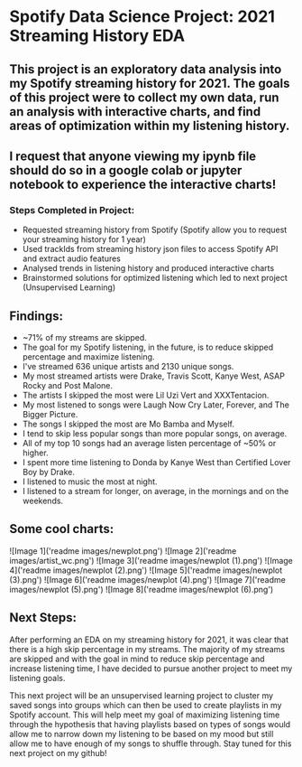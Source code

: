 # Spotify Data Science Project: 2021 Streaming History EDA

## This project is an exploratory data analysis into my Spotify streaming history for 2021. The goals of this project were to collect my own data, run an analysis with interactive charts, and find areas of optimization within my listening history.

## I request that anyone viewing my ipynb file should do so in a google colab or jupyter notebook to experience the interactive charts!

### Steps Completed in Project:
- Requested streaming history from Spotify (Spotify allow you to request your streaming history for 1 year)
- Used trackIds from streaming history json files to access Spotify API and extract audio features
- Analysed trends in listening history and produced interactive charts
- Brainstormed solutions for optimized listening which led to next project (Unsupervised Learning)

## Findings:
- ~71% of my streams are skipped.
- The goal for my Spotify listening, in the future, is to reduce skipped percentage and maximize listening.
- I've streamed 636 unique artists and 2130 unique songs.
- My most streamed artists were Drake, Travis Scott, Kanye West, ASAP Rocky and Post Malone.
- The artists I skipped the most were Lil Uzi Vert and XXXTentacion.
- My most listened to songs were Laugh Now Cry Later, Forever, and The Bigger Picture.
- The songs I skipped the most are Mo Bamba and Myself.
- I tend to skip less popular songs than more popular songs, on average.
- All of my top 10 songs had an average listen percentage of ~50% or higher.
- I spent more time listening to Donda by Kanye West than Certified Lover Boy by Drake.
- I listened to music the most at night.
- I listened to a stream for longer, on average, in the mornings and on the weekends.

## Some cool charts:
![Image 1]('readme images/newplot.png')
![Image 2]('readme images/artist_wc.png')
![Image 3]('readme images/newplot (1).png')
![Image 4]('readme images/newplot (2).png')
![Image 5]('readme images/newplot (3).png')
![Image 6]('readme images/newplot (4).png')
![Image 7]('readme images/newplot (5).png')
![Image 8]('readme images/newplot (6).png')


## Next Steps:
After performing an EDA on my streaming history for 2021, it was clear that there is a high skip percentage in my streams. The majority of my streams are skipped and with the goal in mind to reduce skip percentage and increase listening time, I have decided to pursue another project to meet my listening goals.

This next project will be an unsupervised learning project to cluster my saved songs into groups which can then be used to create playlists in my Spotify account. This will help meet my goal of maximizing listening time through the hypothesis that having playlists based on types of songs would allow me to narrow down my listening to be based on my mood but still allow me to have enough of my songs to shuffle through. Stay tuned for this next project on my github!


